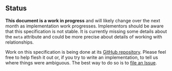 ## Status

**This document is a work in progress** and will likely change over the
next month as implementation work progresses. Implementors should be
aware that this specification is not stable. It is currently missing
some details about the `meta` attribute and could be more precise about
details of working with relationships.

Work on this specification is being done at its
[GitHub repository](https://github.com/json-api/json-api). Please feel
free to help flesh it out or, if you try to write an implementation, to
tell us where things were ambiguous. The best way to do so is to
[file an Issue](https://github.com/json-api/json-api/issues).
